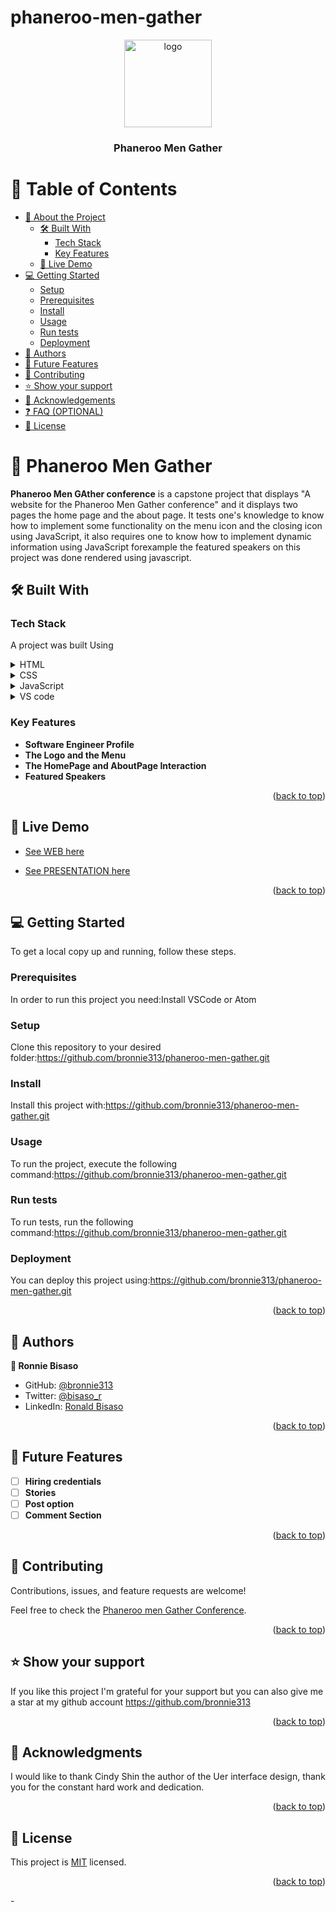 # phaneroo-men-gather
<a name="readme-top"></a>

<div align="center">
  <!-- You are encouraged to replace this logo with your own! Otherwise you can also remove it. -->
  <img src="https://phaneroo.org/wp-content/uploads/2021/07/Phaneroo-Color-Logo-768x291.png" alt="logo" width="140"  height="auto" />
  <br/>

  <h3><b>Phaneroo Men Gather</b></h3>

</div>

<!-- TABLE OF CONTENTS -->

# 📗 Table of Contents

- [📖 About the Project](#about-project)
  - [🛠 Built With](#built-with)
    - [Tech Stack](#tech-stack)
    - [Key Features](#key-features)
  - [🚀 Live Demo](#live-demo)
- [💻 Getting Started](#getting-started)
  - [Setup](#setup)
  - [Prerequisites](#prerequisites)
  - [Install](#install)
  - [Usage](#usage)
  - [Run tests](#run-tests)
  - [Deployment](#triangular_flag_on_post-deployment)
- [👥 Authors](#authors)
- [🔭 Future Features](#future-features)
- [🤝 Contributing](#contributing)
- [⭐️ Show your support](#support)
- [🙏 Acknowledgements](#acknowledgements)
- [❓ FAQ (OPTIONAL)](#faq)
- [📝 License](#license)

<!-- PROJECT DESCRIPTION -->

# 📖 Phaneroo Men Gather <a name="about-project"></a>

**Phaneroo Men GAther conference** is a capstone project that displays "A website for the Phaneroo Men Gather conference" and it displays two pages the home page and the about page. It tests one's knowledge to know how to implement some functionality on the menu icon and the closing icon using JavaScript, it also requires one to know how to implement dynamic information using JavaScript forexample the featured speakers on this project was done rendered using javascript. 

## 🛠 Built With <a name="built-with"></a>

### Tech Stack <a name="tech-stack"></a>
A project was built Using

<details>
  <summary>HTML</summary>
</details>

<details>
  <summary>CSS</summary>
</details>

<details>
  <summary>JavaScript</summary>
</details>

<details>
  <summary>VS code</summary>
</details>



### Key Features <a name="key-features"></a>

- **Software Engineer Profile**
- **The Logo and the Menu**
- **The HomePage and AboutPage Interaction**
- **Featured Speakers**

<p align="right">(<a href="#readme-top">back to top</a>)</p>

<!-- LIVE DEMO -->

## 🚀 Live Demo <a name="live-demo"></a>

- [See WEB here](https://bronnie313.github.io/phaneroo-men-gather/)

- [See PRESENTATION here](https://www.loom.com/share/3f97ca931eb942d19820d2a8f33792f1)

<p align="right">(<a href="#readme-top">back to top</a>)</p>

<!-- GETTING STARTED -->

## 💻 Getting Started <a name="getting-started"></a>

To get a local copy up and running, follow these steps.

### Prerequisites

In order to run this project you need:Install VSCode or Atom

### Setup

Clone this repository to your desired folder:https://github.com/bronnie313/phaneroo-men-gather.git

### Install

Install this project with:https://github.com/bronnie313/phaneroo-men-gather.git

### Usage

To run the project, execute the following command:https://github.com/bronnie313/phaneroo-men-gather.git

### Run tests

To run tests, run the following command:https://github.com/bronnie313/phaneroo-men-gather.git

### Deployment

You can deploy this project using:https://github.com/bronnie313/phaneroo-men-gather.git

<p align="right">(<a href="#readme-top">back to top</a>)</p>

<!-- AUTHORS -->

## 👥 Authors <a name="authors"></a>

**👥 Ronnie Bisaso**

- GitHub: [@bronnie313](https://github.com/bronnie313)
- Twitter: [@bisaso_r](https://twitter.com/bisaso_r)
- LinkedIn: [Ronald Bisaso](https://linkedin.com/in/BisasoRonald)

<p align="right">(<a href="#readme-top">back to top</a>)</p>

<!-- FUTURE FEATURES -->

## 🔭 Future Features <a name="future-features"></a>
- [ ] **Hiring credentials**
- [ ] **Stories**
- [ ] **Post option**
- [ ] **Comment Section**

<p align="right">(<a href="#readme-top">back to top</a>)</p>

<!-- CONTRIBUTING -->

## 🤝 Contributing <a name="contributing"></a>

Contributions, issues, and feature requests are welcome!

Feel free to check the [Phaneroo men Gather Conference](../../issues/).

<p align="right">(<a href="#readme-top">back to top</a>)</p>

<!-- SUPPORT -->

## ⭐️ Show your support <a name="support"></a>

If you like this project I'm grateful for your support but you can also give me a star at my github account
https://github.com/bronnie313


<p align="right">(<a href="#readme-top">back to top</a>)</p>

<!-- ACKNOWLEDGEMENTS -->

## 🙏 Acknowledgments <a name="acknowledgements"></a>


I would like to thank Cindy Shin the author of the Uer interface design, thank you for the constant hard work and dedication.

<p align="right">(<a href="#readme-top">back to top</a>)</p>


<!-- LICENSE -->

## 📝 License <a name="license"></a>

This project is [MIT](./LICENSE) licensed.

<p align="right">(<a href="#readme-top">back to top</a>)</p>-
